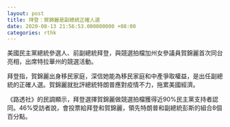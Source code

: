 ```yaml
---
layout: post
title: 拜登：賀錦麗是副總統正確人選
date: 2020-08-13 21:56:53.000000000 +08:00
categories: rthk
---
```


美國民主黨總統參選人、前副總統拜登，與競選拍檔加州女參議員賀錦麗首次同台亮相，出席特拉華州的競選活動。

拜登指，賀錦麗出身移民家庭，深信她能為移民家庭和中產爭取權益，是出任副總統的正確人選。賀錦麗就批評總統特朗普應對疫情不力，拖累美國經濟。

《路透社》的民調顯示，拜登選擇賀錦麗做競選拍檔獲得近90%民主黨支持者認同。46%受訪者說，會投票給拜登和賀錦麗，領先特朗普和副總統彭斯的組合8個百分點。
